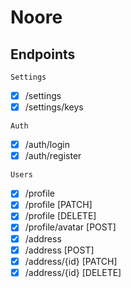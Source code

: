 # Noore

## Endpoints

`Settings`

-   [x] /settings
-   [x] /settings/keys

`Auth`

-   [x] /auth/login
-   [x] /auth/register

`Users`

-   [x] /profile
-   [x] /profile [PATCH]
-   [x] /profile [DELETE]
-   [x] /profile/avatar [POST]
-   [x] /address
-   [x] /address [POST]
-   [x] /address/{id} [PATCH]
-   [x] /address/{id} [DELETE]
